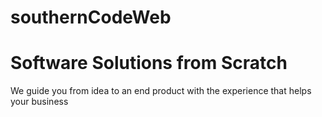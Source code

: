 # southernCodeWeb
<h1>Software Solutions from Scratch</h1>

<p>We guide you from idea to an end product with the experience that helps your business</p>
